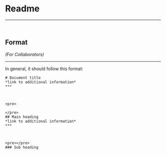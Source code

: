 # Readme
***

<pre>

</pre>
## Format
*(For Collaborators)*
***
In general, it should follow this format:

```
# Document title
*link to additional information*
***



<pre>

</pre>
## Main heading
*link to additional information*
***



<pre></pre>
### Sub heading
```